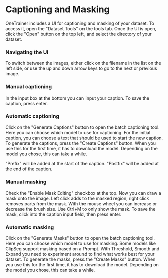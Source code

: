 # Captioning and Masking

OneTrainer includes a UI for captioning and masking of your dataset. To access it, open the "Dataset Tools" on the tools
tab. Once the UI is open, click the "Open" button on the top left, and select the directory of your dataset.

### Navigating the UI

To switch between the images, either click on the filename in the list on the left side, or use the up and down arrow
keys to go to the next or previous image.

### Manual captioning

In the input box at the bottom you can input your caption. To save the caption, press enter.

### Automatic captioning

Click on the "Generate Captions" button to open the batch captioning tool. Here you can choose which model to use for
captioning. For the initial caption, you can choose a text that should be used to start the new caption. To generate the
captions, press the "Create Captions" button. When you use this for the first time, it has to download the model.
Depending on the model you chose, this can take a while.

"Prefix" will be added at the start of the caption. "Postfix" will be added at the end of the caption.

### Manual masking

Check the "Enable Mask Editing" checkbox at the top. Now you can draw a mask onto the image. Left click adds to the
masked region, right click removes parts from the mask. With the mouse wheel you can increase or decrease the brush
size. Use Ctrl+M to only show the mask. To save the mask, click into the caption input field, then press enter.

### Automatic masking

Click on the "Generate Masks" button to open the batch captioning tool. Here you can choose which model to use for
masking. Some models like ClipSeg support masking based on a Prompt. With Threshold, Smooth and Expand you need to
experiment around to find what works best for your dataset. To generate the masks, press the "Create Masks" button. When
you use this for the first time, it has to download the model. Depending on the model you chose, this can take a while.
